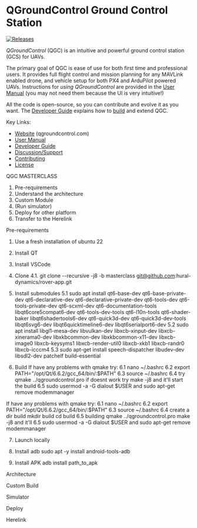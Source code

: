# QGroundControl Ground Control Station

[![Releases](https://img.shields.io/github/release/mavlink/QGroundControl.svg)](https://github.com/mavlink/QGroundControl/releases)

*QGroundControl* (QGC) is an intuitive and powerful ground control station (GCS) for UAVs.

The primary goal of QGC is ease of use for both first time and professional users.
It provides full flight control and mission planning for any MAVLink enabled drone, and vehicle setup for both PX4 and ArduPilot powered UAVs. Instructions for *using QGroundControl* are provided in the [User Manual](https://docs.qgroundcontrol.com/en/) (you may not need them because the UI is very intuitive!)

All the code is open-source, so you can contribute and evolve it as you want.
The [Developer Guide](https://dev.qgroundcontrol.com/en/) explains how to [build](https://dev.qgroundcontrol.com/en/getting_started/) and extend QGC.


Key Links:
* [Website](http://qgroundcontrol.com) (qgroundcontrol.com)
* [User Manual](https://docs.qgroundcontrol.com/en/)
* [Developer Guide](https://dev.qgroundcontrol.com/en/)
* [Discussion/Support](https://docs.qgroundcontrol.com/en/Support/Support.html)
* [Contributing](https://dev.qgroundcontrol.com/en/contribute/)
* [License](https://github.com/mavlink/qgroundcontrol/blob/master/COPYING.md)




QGC MASTERCLASS
1.	Pre-requirements 
2.	Understand the architecture 
3.	Custom Module 
4.	(Run simulator)
5.	Deploy for other platform 
6.	Transfer to the Herelink 





Pre-requirements
1.	Use a fresh installation of ubuntu 22
2.	Install QT 
3.	Install VSCode
4.	Clone 
4.1. git clone --recursive -j8 -b masterclass git@github.com:hural-dynamics/rover-app.git

5.	Install submodules
5.1 sudo apt install qt6-base-dev qt6-base-private-dev qt6-declarative-dev qt6-declarative-private-dev qt6-tools-dev qt6-tools-private-dev qt6-scxml-dev qt6-documentation-tools libqt6core5compat6-dev qt6-tools-dev-tools qt6-l10n-tools qt6-shader-baker libqt6shadertools6-dev qt6-quick3d-dev qt6-quick3d-dev-tools libqt6svg6-dev libqt6quicktimeline6-dev libqt6serialport6-dev
5.2 sudo apt install libgl1-mesa-dev libvulkan-dev libxcb-xinput-dev libxcb-xinerama0-dev libxkbcommon-dev libxkbcommon-x11-dev libxcb-image0 libxcb-keysyms1 libxcb-render-util0 libxcb-xkb1 libxcb-randr0 libxcb-icccm4
5.3 sudo apt-get install speech-dispatcher libudev-dev libsdl2-dev patchelf build-essential
6.	Build 
If have any problems with qmake try: 
6.1 nano ~/.bashrc
6.2 export PATH="/opt/Qt/6.6.2/gcc_64/bin/:$PATH"
6.3 source ~/.bashrc
6.4 try qmake ../qgroundcontrol.pro if doesnt work try make -j8 and it'll start the build
6.5 sudo usermod -a -G dialout $USER and sudo apt-get remove modemmanager


If have any problems with qmake try: 
6.1 nano ~/.bashrc
6.2 export PATH="/opt/Qt/6.6.2/gcc_64/bin/:$PATH"
6.3 source ~/.bashrc
6.4 create a dir build
    mkdir build
    cd build
6.5 building
    qmake ../qgroundcontrol.pro
    make -j8 and it'll 
6.5 sudo usermod -a -G dialout $USER and sudo apt-get remove modemmanager


7.	Launch locally 



8. Install adb
sudo apt -y install android-tools-adb
9. Install APK
adb install path_to_apk
















Architecture















Custom Build 
















Simulator

























Deploy



















Herelink

